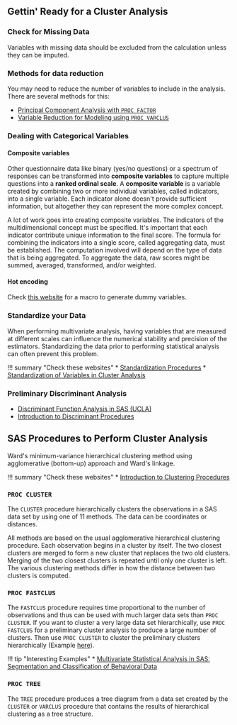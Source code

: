 ## Gettin' Ready for a Cluster Analysis

### Check for Missing Data

Variables with missing data should be excluded from the calculation unless they can be imputed.

### Methods for data reduction
You may need to reduce the number of variables to include in the analysis. There are several methods for this:

* [Principal Component Analysis with `PROC FACTOR`](https://stats.idre.ucla.edu/sas/output/principal-components-analysis/)
* [Variable Reduction for Modeling using `PROC VARCLUS`](http://www2.sas.com/proceedings/sugi26/p261-26.pdf)

### Dealing with Categorical Variables

#### Composite variables
Other questionnaire data like binary (yes/no questions) or a spectrum of responses can be transformed into **composite variables** to capture multiple questions into a **ranked ordinal scale**. A **composite variable** is a variable created by combining two or more individual variables, called indicators, into a single variable. Each indicator alone doesn't provide sufficient information, but altogether they can represent the more complex concept.

A lot of work goes into creating composite variables. The indicators of the multidimensional concept must be specified. It's important that each indicator contribute unique information to the final score. The formula for combining the indicators into a single score, called aggregating data, must be established. The computation involved will depend on the type of data that is being aggregated. To aggregate the data, raw scores might be summed, averaged, transformed, and/or weighted.

#### Hot encoding
Check [this website](https://heuristically.wordpress.com/2013/02/11/dummy-coding-sas/) for a macro to generate dummy variables.

### Standardize your Data
When performing multivariate analysis, having variables that are measured at different scales can influence the numerical stability and precision of the estimators. Standardizing the data prior to performing statistical analysis can often prevent this problem.

!!! summary "Check these websites"
    * [Standardization Procedures](https://support.sas.com/rnd/app/stat/procedures/Standardization.html)
    * [Standardization of Variables in Cluster Analysis](https://support.sas.com/documentation/cdl/en/statug/63033/HTML/default/viewer.htm#statug_stdize_sect020.htm)

### Preliminary Discriminant Analysis

* [Discriminant Function Analysis in SAS (UCLA)](https://stats.idre.ucla.edu/sas/dae/discriminant-function-analysis/)
* [Introduction to Discriminant Procedures](http://documentation.sas.com/?docsetId=statug&docsetTarget=statug_introdisc_toc.htm&docsetVersion=14.2)

## SAS Procedures to Perform Cluster Analysis 

Ward's minimum-variance hierarchical clustering method using agglomerative (bottom-up) approach and Ward's linkage.

!!! summary "Check these websites"
    * [Introduction to Clustering Procedures](http://documentation.sas.com/?docsetId=statug&docsetTarget=statug_introclus_toc.htm&docsetVersion=14.2)

### `PROC CLUSTER`

The `CLUSTER` procedure hierarchically clusters the observations in a SAS data set by using one of 11 methods. The data can be coordinates or distances. 

All methods are based on the usual agglomerative hierarchical clustering procedure. Each observation begins in a cluster by itself. The two closest clusters are merged to form a new cluster that replaces the two old clusters. Merging of the two closest clusters is repeated until only one cluster is left. The various clustering methods differ in how the distance between two clusters is computed.

### `PROC FASTCLUS`

The `FASTCLUS` procedure requires time proportional to the number of observations and thus can be used with much larger data sets than `PROC CLUSTER`. If you want to cluster a very large data set hierarchically, use `PROC FASTCLUS` for a preliminary cluster analysis to produce a large number of clusters. Then use `PROC CLUSTER` to cluster the preliminary clusters hierarchically (Example [here](https://support.sas.com/documentation/cdl/en/statug/63033/HTML/default/viewer.htm#statug_cluster_sect027.htm)).

!!! tip "Interesting Examples"
    * [Multivariate Statistical Analysis in SAS: Segmentation and Classification of Behavioral Data](http://support.sas.com/resources/papers/proceedings13/447-2013.pdf)

### `PROC TREE`

The `TREE` procedure produces a tree diagram from a data set created by the `CLUSTER` or `VARCLUS` procedure that contains the results of hierarchical clustering as a tree structure.

